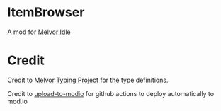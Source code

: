 # ItemBrowser

A mod for [Melvor Idle](https://melvoridle.com/)


# Credit

Credit to [Melvor Typing Project](https://github.com/coolrox95/Melvor-Typing-Project) for the type definitions.

Credit to [upload-to-modio](https://github.com/nickelc/upload-to-modio) for github actions to deploy automatically to mod.io
